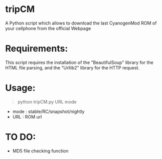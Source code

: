 tripCM
======

A Python script which allows to download the last CyanogenMod ROM of your cellphone from the official Webpage

Requirements:
======

This script requires the installation of the "BeautifulSoup" library for the HTML file parsing, and the "Urllib2" library for the HTTP request.

Usage:
======

> python tripCM.py URL mode

* mode : stable/RC/snapshot/nightly
* URL : ROM url


TO DO:
======

- MD5 file checking function

